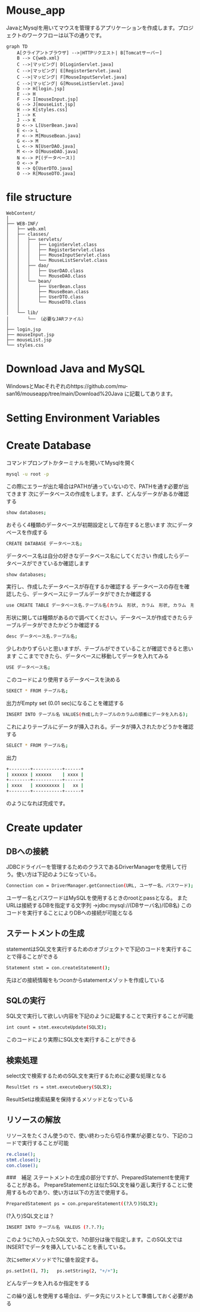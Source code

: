 # Mouse_app

JavaとMysqlを用いてマウスを管理するアプリケーションを作成します。プロジェクトのワークフローは以下の通りです。

```mermaid
graph TD
    A[クライアントブラウザ] -->|HTTPリクエスト| B[Tomcatサーバー]
    B --> C{web.xml}
    C -->|マッピング| D[LoginServlet.java]
    C -->|マッピング| E[RegisterServlet.java]
    C -->|マッピング| F[MouseInputServlet.java]
    C -->|マッピング| G[MouseListServlet.java]
    D --> H[login.jsp]
    E --> H
    F --> I[mouseInput.jsp]
    G --> J[mouseList.jsp]
    H --> K[styles.css]
    I --> K
    J --> K
    D <--> L[UserBean.java]
    E <--> L
    F <--> M[MouseBean.java]
    G <--> M
    L <--> N[UserDAO.java]
    M <--> O[MouseDAO.java]
    N <--> P[(データベース)]
    O <--> P
    N --> Q[UserDTO.java]
    O --> R[MouseDTO.java]
```

# file structure

```
WebContent/
│
├── WEB-INF/
│   ├── web.xml
│   ├── classes/
│   │   ├── servlets/
│   │   │   ├── LoginServlet.class
│   │   │   ├── RegisterServlet.class
│   │   │   ├── MouseInputServlet.class
│   │   │   └── MouseListServlet.class
│   │   ├── dao/
│   │   │   ├── UserDAO.class
│   │   │   └── MouseDAO.class
│   │   └── bean/
│   │       ├── UserBean.class
│   │       ├── MouseBean.class
│   │       ├── UserDTO.class
│   │       └── MouseDTO.class
│   │
│   └── lib/
│       └── （必要なJARファイル）
│
├── login.jsp
├── mouseInput.jsp
├── mouseList.jsp
└── styles.css
```

# Download Java and MySQL

WindowsとMacそれぞれのhttps://github.com/mu-san16/mouseapp/tree/main/Download%20Java に記載してあります。

# Setting Environment Variables

# Create Database

コマンドプロンプトかターミナルを開いてMysqlを開く

```bash
mysql -u root -p
```

この際にエラーが出た場合はPATHが通っていないので、PATHを通す必要が出てきます
次にデータベースの作成をします。まず、どんなデータがあるか確認する

```bash
show databases;
```
おそらく4種類のデータベースが初期設定として存在すると思います
次にデータベースを作成する

```bash
CREATE DATABASE データベース名;
```

データベース名は自分の好きなデータベース名にしてください
作成したらデータベースができているか確認します

```bash
show databases;
```
実行し、作成したデータベースが存在するか確認する
データベースの存在を確認したら、データベースにテーブルデータができたか確認する

```bash
use CREATE TABLE データベース名.テーブル名(カラム　形状, カラム　形状, カラム　形状);
```
形状に関しては種類があるので調べてください。データベースが作成できたらテーブルデータができたかどうか確認する

```bash
desc データベース名.テーブル名;
```
少しわかりずらいと思いますが、テーブルができていることが確認できると思います
ここまでできたら、データベースに移動してデータを入れてみる

```bash
USE データベース名;
```
このコードにより使用するデータベースを決める

```bash
SEKECT * FROM テーブル名;
```

出力がEmpty set (0.01 sec)になることを確認する

```bash
INSERT INTO テーブル名 VALUES(作成したテーブルのカラムの順番にデータを入れる);
```

これによりテーブルにデータが挿入される。データが挿入されたかどうかを確認する

```bash
SELECT * FROM テーブル名;
```

出力
```bash
+--------+-----------+------+
| xxxxxx | xxxxxx    | xxxx |
+--------+-----------+------+
| xxxx   | xxxxxxxxx |   xx |
+--------+-----------+------+
```
のようになれば完成です。

# Create updater
## DBへの接続
JDBCドライバーを管理するためのクラスであるDriverManagerを使用して行う。使い方は下記のようになっている。

```bash
Connection con = DriverManager.getConnection(URL, ユーザー名、パスワード);
```

ユーザー名とパスワードはMySQLを使用するときのrootとpassとなる。
またURLは接続するDBを指定する文字列
→jdbc:mysql://(DBサーバ名)/(DB名)
このコードを実行することによりDBへの接続が可能となる

## ステートメントの生成
statementはSQL文を実行するためのオブジェクトで下記のコードを実行することで得ることができる

```bash
Statement stmt = con.createStatement();
```

先ほどの接続情報をもつconからstatementメゾットを作成している

## SQLの実行
SQL文で実行して欲しい内容を下記のように記載することで実行することが可能

```bash
int count = stmt.executeUpdate(SQL文);
```

このコードにより実際にSQL文を実行することができる

## 検索処理
select文で検索するためのSQL文を実行するために必要な処理となる
```bash
ResultSet rs = stmt.executeQuery(SQL文);
```
ResultSetは検索結果を保持するメソッドとなっている

## リソースの解放
リソースをたくさん使うので、使い終わったら切る作業が必要となり、下記のコードで実行することが可能

```bash
re.close();
stmt.close();
con.close();
```

###　補足
ステートメントの生成の部分ですが、PreparedStatementを使用することがある。
PrepareStatementとは似たSQL文を繰り返し実行することに使用するものであり、使い方は以下の方法で使用する。


```bash
PreparedStatement ps = con.prepareStatement((?入り)SQL文);
```

(?入り)SQL文とは？
```bash
INSERT INTO テーブル名　VALEUS (?.?.?);
```
このように?の入ったSQL文で、?の部分は後で指定します。このSQL文ではINSERTでデータを挿入していることを表している。

次にsetterメソッドで?に値を設定する。
```bash
ps.setInt(1, 7);   ps.setString(2, "+/+");
```
どんなデータを入れるか指定をする

この繰り返しを使用する場合は、データ先にリストとして準備しておく必要がある
